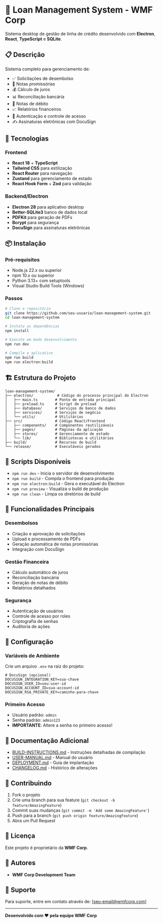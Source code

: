 # 💼 Loan Management System - WMF Corp

Sistema desktop de gestão de linha de crédito desenvolvido com **Electron**, **React**, **TypeScript** e **SQLite**.

## 📋 Descrição

Sistema completo para gerenciamento de:
- ✅ Solicitações de desembolso
- 📝 Notas promissórias
- 💰 Cálculo de juros
- 📊 Reconciliação bancária
- 📄 Notas de débito
- 📈 Relatórios financeiros
- 🔐 Autenticação e controle de acesso
- ✍️ Assinaturas eletrônicas com DocuSign

## 🚀 Tecnologias

### Frontend
- **React 18** + **TypeScript**
- **Tailwind CSS** para estilização
- **React Router** para navegação
- **Zustand** para gerenciamento de estado
- **React Hook Form** + **Zod** para validação

### Backend/Electron
- **Electron 28** para aplicativo desktop
- **Better-SQLite3** banco de dados local
- **PDFKit** para geração de PDFs
- **Bcrypt** para segurança
- **DocuSign** para assinaturas eletrônicas

## 📦 Instalação

### Pré-requisitos
- Node.js 22.x ou superior
- npm 10.x ou superior
- Python 3.13+ com setuptools
- Visual Studio Build Tools (Windows)

### Passos

```bash
# Clone o repositório
git clone https://github.com/seu-usuario/loan-management-system.git
cd loan-management-system

# Instale as dependências
npm install

# Execute em modo desenvolvimento
npm run dev

# Compile o aplicativo
npm run build
npm run electron:build
```

## 🏗️ Estrutura do Projeto

```
loan-management-system/
├── electron/           # Código do processo principal do Electron
│   ├── main.ts        # Ponto de entrada principal
│   ├── preload.ts     # Script de preload
│   ├── database/      # Serviços de banco de dados
│   ├── services/      # Serviços de negócio
│   └── utils/         # Utilitários
├── src/               # Código React/Frontend
│   ├── components/    # Componentes reutilizáveis
│   ├── pages/         # Páginas da aplicação
│   ├── stores/        # Gerenciamento de estado
│   └── lib/           # Bibliotecas e utilitários
├── build/             # Recursos de build
└── release/           # Executáveis gerados
```

## 🔧 Scripts Disponíveis

- `npm run dev` - Inicia o servidor de desenvolvimento
- `npm run build` - Compila o frontend para produção
- `npm run electron:build` - Gera o executável do Electron
- `npm run preview` - Visualiza o build de produção
- `npm run clean` - Limpa os diretórios de build

## 📝 Funcionalidades Principais

### Desembolsos
- Criação e aprovação de solicitações
- Upload e processamento de PDFs
- Geração automática de notas promissórias
- Integração com DocuSign

### Gestão Financeira
- Cálculo automático de juros
- Reconciliação bancária
- Geração de notas de débito
- Relatórios detalhados

### Segurança
- Autenticação de usuários
- Controle de acesso por roles
- Criptografia de senhas
- Auditoria de ações

## 🔐 Configuração

### Variáveis de Ambiente
Crie um arquivo `.env` na raiz do projeto:

```env
# DocuSign (opcional)
DOCUSIGN_INTEGRATION_KEY=sua-chave
DOCUSIGN_USER_ID=seu-user-id
DOCUSIGN_ACCOUNT_ID=sua-account-id
DOCUSIGN_RSA_PRIVATE_KEY=caminho-para-chave
```

### Primeiro Acesso
- Usuário padrão: `admin`
- Senha padrão: `admin123`
- **IMPORTANTE**: Altere a senha no primeiro acesso!

## 📖 Documentação Adicional

- [BUILD-INSTRUCTIONS.md](BUILD-INSTRUCTIONS.md) - Instruções detalhadas de compilação
- [USER-MANUAL.md](USER-MANUAL.md) - Manual do usuário
- [DEPLOYMENT.md](DEPLOYMENT.md) - Guia de implantação
- [CHANGELOG.md](CHANGELOG.md) - Histórico de alterações

## 🤝 Contribuindo

1. Fork o projeto
2. Crie uma branch para sua feature (`git checkout -b feature/AmazingFeature`)
3. Commit suas mudanças (`git commit -m 'Add some AmazingFeature'`)
4. Push para a branch (`git push origin feature/AmazingFeature`)
5. Abra um Pull Request

## 📄 Licença

Este projeto é proprietário da **WMF Corp**.

## 👥 Autores

- **WMF Corp Development Team**

## 📧 Suporte

Para suporte, entre em contato através de: [seu-email@wmfcorp.com]

---

**Desenvolvido com ❤️ pela equipe WMF Corp**

